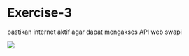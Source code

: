 # Exercise-3
<p> pastikan internet aktif agar dapat mengakses API web swapi</p>
<img src="https://lumiere-a.akamaihd.net/v1/images/og-generic_02031d2b.png?region=0%2C0%2C1200%2C1200">
